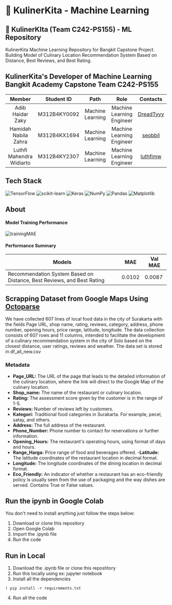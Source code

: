 # 🍲 KulinerKita - Machine Learning
## 🍴 KulinerKIta (Team C242-PS155) - ML Repository

KulinerKita Machine Learning Repository for Bangkit Capstone Project. Building Model of Culinary Location Recommendation System Based on Distance, Best Reviews, and Best Rating.
## KulinerKita's Developer of Machine Learning Bangkit Academy Capstone Team C242-PS155
|            Member           | Student ID |        Path        |                    Role                    |                                                       Contacts                                                      |
| :-------------------------: | :--------: | :----------------: | :----------------------------------------: | :-----------------------------------------------------------------------------------------------------------------: |
| Adib Haidar Zaky  | M312B4KY0092 |  Machine Learning  |Machine Learning Engineer |[DreadTyyy](https://github.com/DreadTyyy)|
| Hamidah Nabila Zahra | M312B4KX1694  |  Machine Learning  | Machine Learning Engineer | [seobbil](https://github.com/seobbil) |
| Luthfi Mahendra Widiarto | M312B4KY2307  |  Machine Learning  | Machine Learning Engineer | [luthfimw](https://github.com/luthfimw) |

## Tech Stack
![TensorFlow](https://img.shields.io/badge/TensorFlow-%23FF6F00.svg?style=for-the-badge&logo=TensorFlow&logoColor=white)
![scikit-learn](https://img.shields.io/badge/scikit--learn-%23F7931E.svg?style=for-the-badge&logo=scikit-learn&logoColor=white)
![Keras](https://img.shields.io/badge/Keras-%23D00000.svg?style=for-the-badge&logo=Keras&logoColor=white)
![NumPy](https://img.shields.io/badge/numpy-%23013243.svg?style=for-the-badge&logo=numpy&logoColor=white)
![Pandas](https://img.shields.io/badge/Pandas-purple?logo=pandas&logoColor=white&style=for-the-badge)
![Matplotlib](https://img.shields.io/badge/Matplotlib-blue?style=for-the-badge&logo=data:image/svg+xml;base64,PHN2ZyB4bWxucz0iaHR0cDovL3d3dy53My5vcmcvMjAwMC9zdmciIHdpZHRoPSIxNiIgaGVpZ2h0PSIxNiIgdmlld0JveD0iMCAwIDE2IDE2Ij48cGF0aCBkPSJNOC4wNSAxLjQ0Yy4yMy0uMTMgLjUyLS4wOC43Ni4xNWw0LjI0IDMuODRjLjI0LjIxLjI0LjU3IDAgLjc4TDguODEgOS44M2MuMjQuMi4yNS41OC4wMy43OWwtNC4yMyAzLjgzYy0uMjMuMjA1LS41OC4xNS0uODEtLjA1TC4zMiA4LjgyYy0uMjMtLjItLjIzLS41MS4wMi0uNzJsNy43MS02LjY2eiIgZmlsbD0iI0ZGRiIgZmlsbC1ydWxlPSJub256ZXJvIi8+PC9zdmc+&logoColor=white)

## About 

#### Model Training Performance
![trainingMAE](![image](https://github.com/user-attachments/assets/ef5ef76b-dfa9-4321-936b-78e99bca763d)
)

#### Performance Summary
Models | MAE | Val MAE
------------ | ------------- | -------------
Recommendation System Based on Distance, Best Reviews, and Best Rating | 0.0102 | 0.0087

## Scrapping Dataset from Google Maps Using [Octoparse](https://www.octoparse.com/)

We have collected 607 lines of local food data in the city of Surakarta with the fields Page URL, shop name, rating, reviews, category, address, phone number, opening hours, price range, latitude, longitude. The data collection consists of 607 rows and 11 columns, intended to facilitate the development of a culinary recommendation system in the city of Solo based on the closest distance, user ratings, reviews and weather. The data set is stored in df_all_new.csv

### Metadata
- **Page_URL:** The URL of the page that leads to the detailed information of the culinary location, where the link will direct to the Google Map of the culinary location.
- **Shop_name:** The name of the restaurant or culinary location.
- **Rating:** The assessment score given by the customer is in the range of 1-5.
- **Reviews:**  Number of reviews left by customers.
- **Kategori:** Traditional food categories in Surakarta. For example, pecel, satay, and others.
- **Address:** The full address of the restaurant. 
- **Phone_Number:** Phone number to contact for reservations or further information.
- **Opening_Hours:** The restaurant's operating hours, using format of days and hours.
- **Range_Harga:** Price range of food and beverages offered.
-**Latitude:** The latitude coordinates of the restaurant location in decimal format. 
- **Longitude:** The longitude coordinates of the dining location in decimal format. 
- **Eco_Friendly:** An indicator of whether a restaurant has an eco-friendly policy is usually seen from the use of packaging and the way dishes are served. Contains True or False values. 

## Run the ipynb in Google Colab
You don't need to install anything just follow the steps below:
1. Download or clone this repository
2. Open Google Colab
3. Import the .ipynb file
4. Run the code

## Run in Local
1. Download the .ipynb file or clone this repostitory
2. Run this locally using ex: jupyter notebook
3. Install all the dependencies
  ```
  ! pip install -r requirements.txt
  ```
4. Run all the code


